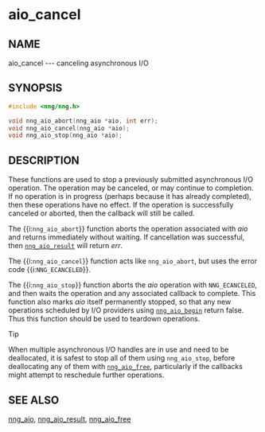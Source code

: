 # aio_cancel

## NAME

aio_cancel --- canceling asynchronous I/O

## SYNOPSIS

```c
#include <nng/nng.h>

void nng_aio_abort(nng_aio *aio, int err);
void nng_aio_cancel(nng_aio *aio);
void nng_aio_stop(nng_aio *aio);
```

## DESCRIPTION

These functions are used to stop a previously submitted asynchronous
I/O operation. The operation may be canceled, or may continue to
completion. If no operation is in progress (perhaps because it has
already completed), then these operations have no effect.
If the operation is successfully canceled or aborted, then the callback
will still be called.

The {{i:`nng_aio_abort`}} function aborts the operation associated with _aio_
and returns immediately without waiting. If cancellation was successful,
then [`nng_aio_result`][nng_aio_result] will return _err_.

The {{i:`nng_aio_cancel`}} function acts like `nng_aio_abort`, but uses the error code
{{i:`NNG_ECANCELED`}}.

The {{i:`nng_aio_stop`}} function aborts the _aio_ operation with `NNG_ECANCELED`,
and then waits the operation and any associated callback to complete.
This function also marks _aio_ itself permanently stopped, so that any
new operations scheduled by I/O providers using [`nng_aio_begin`][nng_aio_begin]
return false. Thus this function should be used to teardown operations.

> [!TIP]
> When multiple asynchronous I/O handles are in use and need to be
> deallocated, it is safest to stop all of them using `nng_aio_stop`,
> before deallocating any of them with [`nng_aio_free`][nng_aio_free],
> particularly if the callbacks might attempt to reschedule further operations.

## SEE ALSO

[nng_aio][nng_aio],
[nng_aio_result][nng_aio_result],
[nng_aio_free][nng_aio_free]

[nng_aio]: TODO.md
[nng_aio_begin]: TODO.md
[nng_aio_result]: TODO.md
[nng_aio_free]: TODO.md
